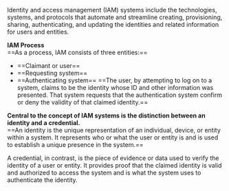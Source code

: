 Identity and access management (IAM) systems include the technologies, systems, and protocols that automate and streamline creating, provisioning, sharing, authenticating, and updating the identities and related information for users and entities.
 
**IAM Process**  
==As a process, IAM consists of three entities:==

- ==Claimant or user==
- ==Requesting system== 
- ==Authenticating system== 
==The user, by attempting to log on to a system, claims to be the identity whose ID and other information was presented. That system requests that the authentication system confirm or deny the validity of that claimed identity.==
   

**Central to the concept of IAM systems is the distinction between an identity and a credential.**  
==An identity is the unique representation of an individual, device, or entity within a system. It represents who or what the user or entity is and is used to establish a unique presence in the system.==
 
A credential, in contrast, is the piece of evidence or data used to verify the identity of a user or entity. It provides proof that the claimed identity is valid and authorized to access the system and is what the system uses to authenticate the identity.